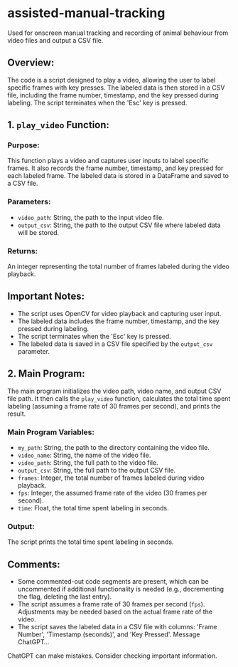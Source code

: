 # assisted-manual-tracking
Used for onscreen manual tracking and recording of animal behaviour from video files and output a CSV file.

Overview:
---------

The code is a script designed to play a video, allowing the user to label specific frames with key presses. The labeled data is then stored in a CSV file, including the frame number, timestamp, and the key pressed during labeling. The script terminates when the 'Esc' key is pressed.

1\. `play_video` Function:
--------------------------

### Purpose:

This function plays a video and captures user inputs to label specific frames. It also records the frame number, timestamp, and key pressed for each labeled frame. The labeled data is stored in a DataFrame and saved to a CSV file.

### Parameters:

*   `video_path`: String, the path to the input video file.
*   `output_csv`: String, the path to the output CSV file where labeled data will be stored.

### Returns:

An integer representing the total number of frames labeled during the video playback.

Important Notes:
----------------

*   The script uses OpenCV for video playback and capturing user input.
*   The labeled data includes the frame number, timestamp, and the key pressed during labeling.
*   The script terminates when the 'Esc' key is pressed.
*   The labeled data is saved in a CSV file specified by the `output_csv` parameter.

2\. Main Program:
-----------------

The main program initializes the video path, video name, and output CSV file path. It then calls the `play_video` function, calculates the total time spent labeling (assuming a frame rate of 30 frames per second), and prints the result.

### Main Program Variables:

*   `my_path`: String, the path to the directory containing the video file.
*   `video_name`: String, the name of the video file.
*   `video_path`: String, the full path to the video file.
*   `output_csv`: String, the full path to the output CSV file.
*   `frames`: Integer, the total number of frames labeled during video playback.
*   `fps`: Integer, the assumed frame rate of the video (30 frames per second).
*   `time`: Float, the total time spent labeling in seconds.

### Output:

The script prints the total time spent labeling in seconds.

Comments:
---------

*   Some commented-out code segments are present, which can be uncommented if additional functionality is needed (e.g., decrementing the flag, deleting the last entry).
*   The script assumes a frame rate of 30 frames per second (`fps`). Adjustments may be needed based on the actual frame rate of the video.
*   The script saves the labeled data in a CSV file with columns: 'Frame Number', 'Timestamp (seconds)', and 'Key Pressed'.
Message ChatGPT…

ChatGPT can make mistakes. Consider checking important information.